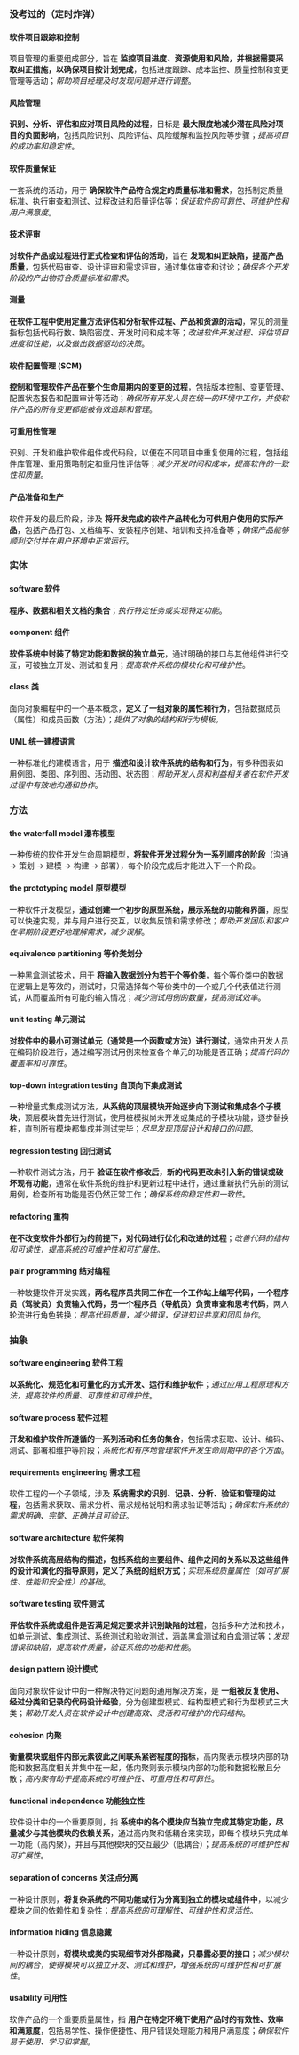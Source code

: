 ### 没考过的（**定时炸弹**）

#### 软件项目跟踪和控制

项目管理的重要组成部分，旨在 **监控项目进度、资源使用和风险，并根据需要采取纠正措施，以确保项目按计划完成**，包括进度跟踪、成本监控、质量控制和变更管理等活动；*帮助项目经理及时发现问题并进行调整*。

#### 风险管理

**识别、分析、评估和应对项目风险的过程**，目标是 **最大限度地减少潜在风险对项目的负面影响**，包括风险识别、风险评估、风险缓解和监控风险等步骤；*提高项目的成功率和稳定性*。

#### 软件质量保证

一套系统的活动，用于 **确保软件产品符合规定的质量标准和需求**，包括制定质量标准、执行审查和测试、过程改进和质量评估等；*保证软件的可靠性、可维护性和用户满意度*。

#### 技术评审

**对软件产品或过程进行正式检查和评估的活动**，旨在 **发现和纠正缺陷，提高产品质量**，包括代码审查、设计评审和需求评审，通过集体审查和讨论；*确保各个开发阶段的产出物符合质量标准和需求*。

#### 测量

**在软件工程中使用定量方法评估和分析软件过程、产品和资源的活动**，常见的测量指标包括代码行数、缺陷密度、开发时间和成本等；*改进软件开发过程、评估项目进度和性能，以及做出数据驱动的决策*。

#### 软件配置管理 (SCM)

**控制和管理软件产品在整个生命周期内的变更的过程**，包括版本控制、变更管理、配置状态报告和配置审计等活动；*确保所有开发人员在统一的环境中工作，并使软件产品的所有变更都能被有效追踪和管理*。

#### 可重用性管理

识别、开发和维护软件组件或代码段，以便在不同项目中重复使用的过程，包括组件库管理、重用策略制定和重用性评估等；*减少开发时间和成本，提高软件的一致性和质量*。

#### 产品准备和生产

软件开发的最后阶段，涉及 **将开发完成的软件产品转化为可供用户使用的实际产品**，包括产品打包、文档编写、安装程序创建、培训和支持准备等；*确保产品能够顺利交付并在用户环境中正常运行*。

### 实体

#### software 软件

**程序、数据和相关文档的集合**；*执行特定任务或实现特定功能*。

#### component 组件

**软件系统中封装了特定功能和数据的独立单元**，通过明确的接口与其他组件进行交互，可被独立开发、测试和复用；*提高软件系统的模块化和可维护性*。

#### class 类

面向对象编程中的一个基本概念，**定义了一组对象的属性和行为**，包括数据成员（属性）和成员函数（方法）；*提供了对象的结构和行为模板*。

#### UML 统一建模语言

一种标准化的建模语言，用于 **描述和设计软件系统的结构和行为**，有多种图表如用例图、类图、序列图、活动图、状态图；*帮助开发人员和利益相关者在软件开发过程中有效地沟通和协作*。

### 方法

#### the waterfall model 瀑布模型

一种传统的软件开发生命周期模型，**将软件开发过程分为一系列顺序的阶段**（沟通 -> 策划 -> 建模 -> 构建 -> 部署），每个阶段完成后才能进入下一个阶段。

#### the prototyping model 原型模型

一种软件开发模型，**通过创建一个初步的原型系统，展示系统的功能和界面**，原型可以快速实现，并与用户进行交互，以收集反馈和需求修改；*帮助开发团队和客户在早期阶段更好地理解需求，减少误解*。

#### equivalence partitioning 等价类划分

一种黑盒测试技术，用于 **将输入数据划分为若干个等价类**，每个等价类中的数据在逻辑上是等效的，测试时，只需选择每个等价类中的一个或几个代表值进行测试，从而覆盖所有可能的输入情况；*减少测试用例的数量，提高测试效率*。

#### unit testing 单元测试

**对软件中的最小可测试单元（通常是一个函数或方法）进行测试**，通常由开发人员在编码阶段进行，通过编写测试用例来检查各个单元的功能是否正确；*提高代码的覆盖率和可靠性*。

#### top-down integration testing 自顶向下集成测试

一种增量式集成测试方法，**从系统的顶层模块开始逐步向下测试和集成各个子模块**，顶层模块首先进行测试，使用桩模拟尚未开发或集成的子模块功能，逐步替换桩，直到所有模块都集成并测试完毕；*尽早发现顶层设计和接口的问题*。

#### regression testing 回归测试

一种软件测试方法，用于 **验证在软件修改后，新的代码更改未引入新的错误或破坏现有功能**，通常在软件系统的维护和更新过程中进行，通过重新执行先前的测试用例，检查所有功能是否仍然正常工作；*确保系统的稳定性和一致性*。

#### refactoring 重构

**在不改变软件外部行为的前提下，对代码进行优化和改进的过程**；*改善代码的结构和可读性，提高系统的可维护性和可扩展性*。

#### pair programming 结对编程

一种敏捷软件开发实践，**两名程序员共同工作在一个工作站上编写代码，一个程序员（驾驶员）负责输入代码，另一个程序员（导航员）负责审查和思考代码**，两人轮流进行角色转换；*提高代码质量，减少错误，促进知识共享和团队协作*。

### 抽象

#### software engineering 软件工程

**以系统化、规范化和可量化的方式开发、运行和维护软件**；*通过应用工程原理和方法，提高软件的质量、可靠性和可维护性*。

#### software process 软件过程

**开发和维护软件所遵循的一系列活动和任务的集合**，包括需求获取、设计、编码、测试、部署和维护等阶段；*系统化和有序地管理软件开发生命周期中的各个方面*。

#### requirements engineering 需求工程

软件工程的一个子领域，涉及 **系统需求的识别、记录、分析、验证和管理的过程**，包括需求获取、需求分析、需求规格说明和需求验证等活动；*确保软件系统的需求明确、完整、正确并且可验证*。

#### software architecture 软件架构

**对软件系统高层结构的描述，包括系统的主要组件、组件之间的关系以及这些组件的设计和演化的指导原则，定义了系统的组织方式**；*实现系统质量属性（如可扩展性、性能和安全性）的基础*。

#### software testing 软件测试

**评估软件系统或组件是否满足规定要求并识别缺陷的过程**，包括多种方法和技术，如单元测试、集成测试、系统测试和验收测试，涵盖黑盒测试和白盒测试等；*发现错误和缺陷，提高软件质量，验证系统的功能和性能*。

#### design pattern 设计模式

面向对象软件设计中的一种解决特定问题的通用解决方案，是 **一组被反复使用、经过分类和记录的代码设计经验**，分为创建型模式、结构型模式和行为型模式三大类；*帮助开发人员在软件设计中创建高效、灵活和可维护的代码结构*。

#### cohesion 内聚

**衡量模块或组件内部元素彼此之间联系紧密程度的指标**，高内聚表示模块内部的功能和数据高度相关并集中在一起，低内聚则表示模块内部的功能和数据松散且分散；*高内聚有助于提高系统的可维护性、可重用性和可靠性*。

#### functional independence 功能独立性

软件设计中的一个重要原则，指 **系统中的各个模块应当独立完成其特定功能，尽量减少与其他模块的依赖关系**，通过高内聚和低耦合来实现，即每个模块只完成单一功能（高内聚），并且与其他模块的交互最少（低耦合）；*提高系统的可维护性和可扩展性*。

#### separation of concerns 关注点分离

一种设计原则，**将复杂系统的不同功能或行为分离到独立的模块或组件中**，以减少模块之间的依赖性和复杂性；*提高系统的可理解性、可维护性和灵活性*。

#### information hiding 信息隐藏

一种设计原则，**将模块或类的实现细节对外部隐藏，只暴露必要的接口**；*减少模块间的耦合，使得模块可以独立开发、测试和维护，增强系统的可维护性和可扩展性*。

#### usability 可用性

软件产品的一个重要质量属性，指 **用户在特定环境下使用产品时的有效性、效率和满意度**，包括易学性、操作便捷性、用户错误处理能力和用户满意度；*确保软件易于使用、学习和掌握*。